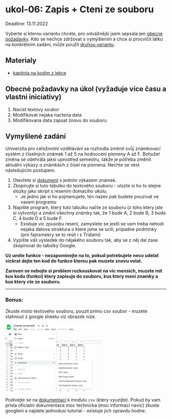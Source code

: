 # ukol-06: Zapis + Cteni ze souboru

Deadline: 13.11.2022

Vyberte si kterou variantu chcete, pro odvážnější jsem sepsala jen [obecne požadavky](#obecné-požadavky-na-úkol-vyžaduje-více-času-a-vlastní-iniciativy).
Kdo se nechce zdržovat s vymýšlením a chce si procvičit látku na konkrétním zadání, může použít [druhou variantu](#vymyšlené-zadání).

## Materialy
* [kapitola na kodim z lekce](https://kodim.cz/kurzy/python-data/zaklady-programovani/soubory)

## Obecné požadavky na úkol (vyžaduje více času a vlastní iniciativy)

1. Nacist textovy soubor
2. Modifikovat nejaka nactena data
3. Modifikovana data zapsat znovu do souboru
## Vymyšlené zadání

Univerzita pro celoživotní vzdělávání se rozhodla změnit svůj známkovací systém z číselných známek 1 až 5 na hodnocení písmeny A až F. Bohužel změna se odehrála jaksi uprostřed semestru, takže je potřeba změnit aktuální výkazy o známkách z čísel na písmena. Nechte se vést následujícím postupem.

1. Otevřete si [dokument](https://docs.google.com/spreadsheets/d/1mm2iZ2TWosQ4Yv4cahgMQrMsicneTrkrcdVP3Nz1PQY/edit?usp=sharing) s jedním výkazem známek.
2. Zkopírujte si tuto tabulku do textového souboru - ulozte si ho to stejne slozky jako skript s resenim domaciho ukolu.
   * Je jedno jak si ho pojmenujete, ten nazev pak budete pouzivat ve vasem programu
3. Napište program, který tuto tabulku načte ze souboru (z toho ktery jste si vytvorily) a změní všechny známky tak, že 1 bude A, 2 bude B, 3 bude C, 4 bude D a 5 bude F.
   * Existuje vic zpusobu reseni, zamyslete se jestli se vam treba nehodi nejaka datova struktura o ktere jsme se ucili, pripadne podminky (pro fajnsmekry se to resit i s Tridami)
4. Vypište váš výsledek do nějakého souboru tak, aby se z něj dal zase zkopírovat do tabulky Google.

**Uz umite funkce - nezapominejte na to, pokud potrebujete neco udelat vickrat dejte ten kod do funkce kterou pak muzete znovu volat.**

**Zaroven se nebojte si problem rozkouskovat na vic mensich, muzete mit kus kodu (funkci) ktery zapisuje do souboru, kus ktery meni znamky a kus ktery cte ze souboru.**

---
### Bonus:

Zkuste misto textoveho souboru, pouzit primo csv soubor - muzete stahnout z google sheetu viz obrazek nize.

<img src="../img/download_csv.png" width="300">

Podivejte se na [dokumentaci](https://docs.python.org/3/library/csv.html) k modulu `csv` (ktery vyuzijte). Pokud by vam prisla oficialni dokumentace moc technicka (moc informaci navic) zkuste googleni a najdete jednodusi tutorial - existuje jich opravdu hodne.
